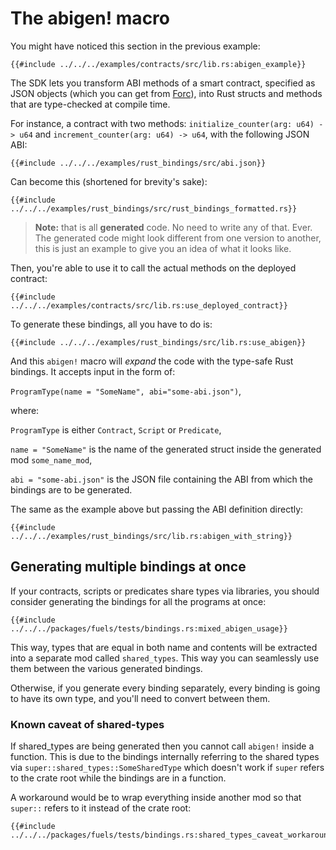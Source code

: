 # The abigen! macro

You might have noticed this section in the previous example:

```rust,ignore
{{#include ../../../examples/contracts/src/lib.rs:abigen_example}}
```

The SDK lets you transform ABI methods of a smart contract, specified as JSON objects (which you can get from [Forc](https://github.com/FuelLabs/sway/tree/master/forc)), into Rust structs and methods that are type-checked at compile time.

For instance, a contract with two methods: `initialize_counter(arg: u64) -> u64` and `increment_counter(arg: u64) -> u64`, with the following JSON ABI:

```json,ignore
{{#include ../../../examples/rust_bindings/src/abi.json}}
```

Can become this (shortened for brevity's sake):

```rust,ignore
{{#include ../../../examples/rust_bindings/src/rust_bindings_formatted.rs}}
```

> **Note:** that is all **generated** code. No need to write any of that. Ever. The generated code might look different from one version to another, this is just an example to give you an idea of what it looks like.

Then, you're able to use it to call the actual methods on the deployed contract:

```rust,ignore
{{#include ../../../examples/contracts/src/lib.rs:use_deployed_contract}}
```

To generate these bindings, all you have to do is:

```rust,ignore
{{#include ../../../examples/rust_bindings/src/lib.rs:use_abigen}}
```

And this `abigen!` macro will _expand_ the code with the type-safe Rust bindings. It accepts input in the form of:


`ProgramType(name = "SomeName", abi="some-abi.json")`, 

where: 

`ProgramType` is either `Contract`, `Script` or `Predicate`,

`name = "SomeName"` is the name of the generated struct inside the generated mod `some_name_mod`,

`abi = "some-abi.json"` is the JSON file containing the ABI from which the bindings are to be generated.


The same as the example above but passing the ABI definition directly:

```rust,ignore
{{#include ../../../examples/rust_bindings/src/lib.rs:abigen_with_string}}
```

## Generating multiple bindings at once
If your contracts, scripts or predicates share types via libraries, you should consider generating the bindings for all
the programs at once:

```rust,ignore
{{#include ../../../packages/fuels/tests/bindings.rs:mixed_abigen_usage}}
```

This way, types that are equal in both name and contents will be extracted into a separate mod called `shared_types`.
This way you can seamlessly use them between the various generated bindings.

Otherwise, if you generate every binding separately, every binding is going to have its own type, and you'll need to
convert between them.

### Known caveat of shared-types
If shared_types are being generated then you cannot call `abigen!` inside a function. This is due to the bindings
internally referring to the shared types via `super::shared_types::SomeSharedType` which doesn't work if `super` refers
to the crate root while the bindings are in a function.

A workaround would be to wrap everything inside another mod so that `super::` refers to it instead of the crate root:
```rust,ignore
{{#include ../../../packages/fuels/tests/bindings.rs:shared_types_caveat_workaround}}
```
